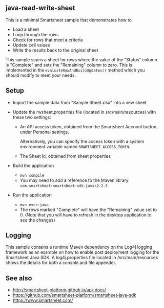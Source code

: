 ## java-read-write-sheet

This is a minimal Smartsheet sample that demonstrates how to
* Load a sheet
* Loop through the rows
* Check for rows that meet a criteria
* Update cell values
* Write the results back to the original sheet


This sample scans a sheet for rows where the value of the "Status" column is "Complete" and sets the "Remaining" column to zero.
This is implemented in the `evaluateRowAndBuildUpdates()` method which you should modify to meet your needs.


## Setup
* Import the sample data from "Sample Sheet.xlsx" into a new sheet
* Update the rwsheet.properties file (located in src/main/resources) with these two settings:
    * An API access token, obtained from the Smartsheet Account button, under Personal settings. 
    
        Alternatively, you can specify the access token with a system environment variable named `SMARTSHEET_ACCESS_TOKEN`.
    * The Sheet Id, obtained from sheet properties 

* Build the application
    * `mvn compile`
    * You may need to add a reference to the Maven library `com.smartsheet:smartsheet-sdk-java:2.2.3`
    
* Run the application
    * `mvn exec:java`
    * The rows marked "Complete" will have the "Remaining" value set to 0. (Note that you will have to refresh in the desktop application to see the changes)


## Logging
This sample contains a runtime Maven dependency on the Log4j logging framework as an example on how to enable post 
deployment logging for the Smartsheet Java SDK. A log4j.properties file located in /src/main/resources shows the 
details for both a console and file appender. 

## See also
- http://smartsheet-platform.github.io/api-docs/
- https://github.com/smartsheet-platform/smartsheet-java-sdk
- https://www.smartsheet.com/

